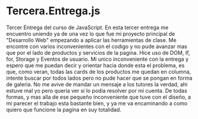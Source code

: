# Tercera.Entrega.js
Tercer Entrega del curso de JavaScript. 
En esta tercer entrega me encuentro uniendo ya de una vez lo que fue mi proyecto principal de "Desarrollo Web" empezando a aplicar las herramientas de clase.
Me encontre con varios inconvenientes con el codigo y no pude avanzar mas que por el lado de productos y servicios de la pagina.
Hice uso de DOM, If, for, Storage y Eventos de usuario.
Mi unico inconveniente con la entrega y espero que me puedan decir y orientar hacia donde esta el problema, es que, como veran, 
todas las cards de los productos me quedan en columna, intente buscar por todos lados pero no pude hacer que se pongan en forma de galeria.
No me avive de mandar un mensaje a los tutores la verdad, ahi estuve mal yo pero queria ver si lo podia resolver por mi cuenta.
De todas formas, y mas alla de ese pequeño inconveniente que tuve con el diseño, a mi parecer el trabajo esta bastante bien, y ya me va encaminando a como quiero 
que funcione la pagina en suy totalidad.
